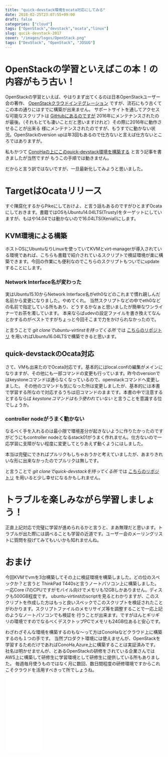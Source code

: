 ```yaml
---
title: "quick-devstack環境をocata対応にしてみる"
date: 2018-02-25T23:07:55+09:00
draft: false
categories: ["cloud"]
tags: ["OpenStack","devstack","ocata","linux"]
slug: qucik-devstack-2017
cover: "/images/logos/OpenStack.png"
tags: ["DevStack", "OpenStack", "JOSUG"]
---
```


# OpenStackの学習といえばこの本！の内容がもう古い！

OpenStackの学習といえば、やはりまず出てくるのは日本OpenStackユーザー会の著作、 [OpenStackクラウドインテグレーション](http://amzn.to/2GIJL47) ですが、流石にもう古くてこの本の通りにはすでに構築が出来ません。
サポートサイトを通してアクセスな可能なスクリプトは [GitHubにあるのですが](https://github.com/josug-book1-materials) 2016年にメンテナンスされたのが最後。（それもとても凄いことだと思いますけれど）その際に2016年に動作させることが出来る
様にメンテナンスされたのですが、もうすでに動かない状況。OpenStackのversion upは年3回もあるので仕方ないと言えば仕方ないところではありますが。

私もかつて [ConoHaの上にこのquick-devstack環境を構築する](https://keruru.net/2016/07/09/quick-devstack%E6%A4%9C%E8%A8%BC%E7%92%B0%E5%A2%83%E3%82%92conoha%E3%81%AB%E6%A7%8B%E7%AF%89%E3%81%99%E3%82%8B/) と言う記事を書きましたが当然ですが
もうこの手順では動きません。

だからと言う訳ではないですが、一旦最新化してみようと思いました。

<!--more-->

# TargetはOcataリリース
すぐ陳腐化するからPikeにしておけよ、と言う話もあるのですがひとまずOcataにしておきます。書籍ではOSもUbuntu14.04LTS(Trusty)をターゲットにしていますが、もはや14.04では動かないので16.04LTS(Xenial)にします。

## KVM環境による構築
ホストOSにUbuntuなりLinuxを使っていてKVMとvirt-managerが導入されている環境であれば、こちらも書籍で紹介されているスクリプトで検証環境が楽に構築できます。今回の作業にも便利なのでこちらのスクリプトもついでにupdateすることにします。

### Network Interface名が変わった
実はUbuntu15.10からNetwork Interface名がeth0などのこれまで慣れ親しんだ名前から変更になりました。やめてくれ。
当然スクリプトなどの中でeth0などの名前で指定している所もあり、どうするかなぁと思いましたが簡単なワンライナーでお茶を濁しています。
本来ならばudevの設定ファイルを書き換えてなんとかするのがベストですがちょっと今回そこまで力をかけられなかったので。

と言うことで _git cloneでubuntu-virtinstを持ってくる所_ では [こちらのリポジトリ](https://github.com/1484/ubuntu-virtinst) を用いればUbuntu16.04LTSで構築できると思います。

## quick-devstackのOcata対応
さて、VMも出来たのでOcata対応です。基本的にはlocal.confの編集がメインになりますが、その他にも一部コマンドの変更も行っています。昨今のversionではkeystoneコマンドは通らなくなっているので、openstackコマンドへ変更しました。
その他のコマンドも気になった所は変更しましたが、基本的には本書で学習する所なので対応するうちは旧コマンドのままです。本書の中で注意するとするならば *keystoneコマンドはもう使われていない* と言うことを意識する位でしょうか。

### controller nodeがうまく動かない
なるべく手を入れるのは最小限で環境差分が起きないように作りたかったのですがどうにもcontroller nodeとなるstack01がうまく作れません。仕方ないので一応学習に支障がない程度に変更してとりあえず動くようにはしました。

本当は完璧にできればプルリクもしちゃおうかと考えていましたが、あまりきれいな形に出来なかったのでプルリクは無しです。

と言うことで _git cloneでquick-devstackを持ってくる所_ では [こちらのリポジトリ](https://github.com/1484/quick-devstack) を用いると少し幸せになるかもしれません。

# トラブルを楽しみながら学習しましょう！
正直上記対応で完璧に学習が進められるかと言うと、まあ無理だと思います。トラブルが出た際には調べることも学習の近道です。ユーザー会のメーリングリストに質問を投げてみてもいいかも知れませんね。

# おまけ
今回KVMでvmを3台構築してその上に検証環境を構築しました。どの位のスペックか？と言うと ThinkPad T440sと言うノートパソコン上に構築しました。一応Core i7のCPUですがモバイル向けでメモリも12GBしかありません。ディスクも500GB程度です。
ubuntu-virtinstのscriptを見るとわかりますが、このスクリプトを作成した方はもっと良いスペックでこのスクリプトを検証されたことがわかります。スクリプトファイルのメモリサイズ等を調整することで一応上記のようなノートパソコンでも検証を
行うことが出来ます。ですがほんとギリギリの環境ですのでなるべくデスクトップPCでメモリも24GB位あると安心です。

わざわざそんな環境を構築するのもな～って方はConoHaなどクラウド上に構築するのも１つの手です。
当然プロダクト環境には使えませんが、OpenStackを学習するためだけであればConoHa,Azure上に構築することは実証済みです。
社名は明かせませんが、とあるOpenStackの研修をされている企業さんではAWS上に構築して研修生に学習環境として研修生に提供している所もありました。
毎週毎月使うものではなく月に数回、数日間程度の研修環境ですからこれこそクラウドを活用すべきって所でしょうね。

<iframe style="width:120px;height:240px;" marginwidth="0" marginheight="0" scrolling="no" frameborder="0" src="//rcm-fe.amazon-adsystem.com/e/cm?lt1=_blank&bc1=000000&IS2=1&bg1=FFFFFF&fc1=000000&lc1=0000FF&t=kerurudigit-22&o=9&p=8&l=as4&m=amazon&f=ifr&ref=as_ss_li_til&asins=4798139785&linkId=ae167602eaf198f60ff6c93b42abd060"></iframe>
